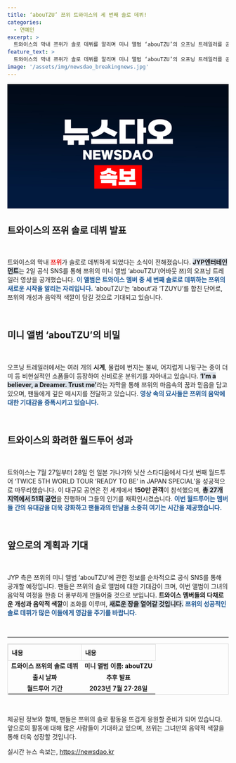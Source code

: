 ```yaml
---
title: ‘abouTZU’ 쯔위 트와이스의 세 번째 솔로 데뷔!
categories:
  - 연예인
excerpt: >
  트와이스의 막내 쯔위가 솔로 데뷔를 알리며 미니 앨범 ‘abouTZU’의 오프닝 트레일러를 공개했습니다. 비현실적 소품으로 장식된 영상에서 쯔위의 꿈 같은 행보를 예고하며, 팬들의 기대감을 높이고 있습니다!
feature_text: >
  트와이스의 막내 쯔위가 솔로 데뷔를 알리며 미니 앨범 ‘abouTZU’의 오프닝 트레일러를 공개했습니다. 비현실적 소품으로 장식된 영상에서 쯔위의 꿈 같은 행보를 예고하며, 팬들의 기대감을 높이고 있습니다!
image: '/assets/img/newsdao_breakingnews.jpg'
---
```


<p><img src="/assets/img/newsdao_breakingnews.jpg" alt="ranknews 속보" /></p>

<h2 data-ke-size="size26">트와이스의 쯔위 솔로 데뷔 발표</h2>

<p data-ke-size="size16">&nbsp;</p>

<p>트와이스의 막내 <b><span style="color: #ee2323;">쯔위</span></b>가 솔로로 데뷔하게 되었다는 소식이 전해졌습니다. <b><span style="background-color: #21538527;">JYP엔터테인먼트</span></b>는 2일 공식 SNS를 통해 쯔위의 미니 앨범 ‘abouTZU’(어바웃 쯔)의 오프닝 트레일러 영상을 공개했습니다. <b><span style="color: #1a5490;">이 앨범은 트와이스 멤버 중 세 번째 솔로로 데뷔하는 쯔위의 새로운 시작을 알리는 자리입니다.</span></b> ‘abouTZU’는 ‘about’과 ‘TZUYU’를 합친 단어로, 쯔위의 개성과 음악적 색깔이 담길 것으로 기대되고 있습니다.</p>

<p data-ke-size="size16">&nbsp;</p>

<h2 data-ke-size="size26">미니 앨범 ‘abouTZU’의 비밀</h2>

<p data-ke-size="size16">&nbsp;</p>

<p>오프닝 트레일러에서는 여러 개의 <b><span style="ee2323;">시계</span></b>, 물컵에 번지는 불씨, 어지럽게 나뒹구는 종이 더미 등 비현실적인 소품들이 등장하여 신비로운 분위기를 자아내고 있습니다. <b><span style="background-color: #21538527;">‘I’m a believer, a Dreamer. Trust me’</span></b>라는 자막을 통해 쯔위의 마음속의 꿈과 믿음을 담고 있으며, 팬들에게 깊은 메시지를 전달하고 있습니다. <b><span style="color: #1a5490;">영상 속의 묘사들은 쯔위의 음악에 대한 기대감을 증폭시키고 있습니다.</span></b></p>

<p data-ke-size="size16">&nbsp;</p>

<h2 data-ke-size="size26">트와이스의 화려한 월드투어 성과</h2>

<p data-ke-size="size16">&nbsp;</p>

<p>트와이스는 7월 27일부터 28일 인 일본 가나가와 닛산 스타디움에서 다섯 번째 월드투어 ‘TWICE 5TH WORLD TOUR ’READY TO BE‘ in JAPAN SPECIAL’을 성공적으로 마무리했습니다. 이 대규모 공연은 전 세계에서 <b><span style="ee2323;">150만 관객</span></b>이 참석했으며, <b><span style="background-color: #21538527;">총 27개 지역에서 51회 공연</span></b>을 진행하며 그들의 인기를 재확인시켰습니다. <b><span style="color: #1a5490;">이번 월드투어는 멤버들 간의 유대감을 더욱 강화하고 팬들과의 만남을 소중히 여기는 시간을 제공했습니다.</span></b></p>

<p data-ke-size="size16">&nbsp;</p>

<h2 data-ke-size="size26">앞으로의 계획과 기대</h2>

<p data-ke-size="size16">&nbsp;</p>

<p>JYP 측은 쯔위의 미니 앨범 ‘abouTZU’에 관한 정보를 순차적으로 공식 SNS를 통해 공개할 예정입니다. 팬들은 쯔위의 솔로 앨범에 대한 기대감이 크며, 이번 앨범이 그녀의 음악적 여정을 한층 더 풍부하게 만들어줄 것으로 보입니다. <b><span style="ee2323;">트와이스 멤버들의 다채로운 개성과 음악적 색깔</span></b>이 조화를 이루며, <b><span style="background-color: #21538527;">새로운 장을 열어갈 것입니다.</span></b> <b><span style="color: #1a5490;">쯔위의 성공적인 솔로 데뷔가 많은 이들에게 영감을 주기를 바랍니다.</span></b></p>

<p data-ke-size="size16">&nbsp;</p>

<hr style="height: 1px; border: 0; border-top: 1px solid #eee;" />

<table style="width: 100%; border-collapse: collapse; border: 1px solid #ddd;">
  <tr>
    <th style="text-align: left; padding: 8px; border: 1px solid #ddd;"><b>내용</b></th>
    <th style="text-align: left; padding: 8px; border: 1px solid #ddd;"><b>내용</b></th>
  </tr>
  <tr>
    <td style="text-align: center; height: 17px;"><b>트와이스 쯔위의 솔로 데뷔</b></td>
    <td style="text-align: center; height: 17px;"><b>미니 앨범 이름: abouTZU</b></td>
  </tr>
  <tr>
    <td style="text-align: center; height: 17px;"><b>출시 날짜</b></td>
    <td style="text-align: center; height: 17px;"><b>추후 발표</b></td>
  </tr>
  <tr>
    <td style="text-align: center; height: 17px;"><b>월드투어 기간</b></td>
    <td style="text-align: center; height: 17px;"><b>2023년 7월 27·28일</b></td>
  </tr>
</table>

<p data-ke-size="size16">&nbsp;</p>

<p>제공된 정보와 함께, 팬들은 쯔위의 솔로 활동을 뜨겁게 응원할 준비가 되어 있습니다. 앞으로의 활동에 대해 많은 사람들이 기대하고 있으며, 쯔위는 그녀만의 음악적 색깔을 통해 더욱 성장할 것입니다.</p>
실시간 뉴스 속보는, <a href="https://newsdao.kr" rel="dofollow">https://newsdao.kr</a>


